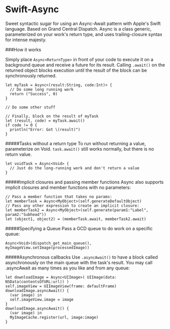 Swift-Async
===========

Sweet syntactic sugar for using an Async-Await pattern with Apple's Swift language. Based on Grand Central Dispatch. Async is a class generic, parameterized on your work's return type, and uses trailing-closure syntax for intense majesty.

###How it works

Simply place `Async<ReturnType>` in front of your code to execute it on a background queue and receive a future for its result. Calling `.await()` on the returned object blocks execution until the result of the block can be synchronously returned.
```
let myTask = Async<(result:String, code:Int)> {
  // Do some long running work
  return ("Success", 0)
}

// Do some other stuff

// Finally, block on the result of myTask
let (result, code) = myTask.await()
if code != 0 {
  println("Error: Got \(result)")
}
```
#####Tasks without a return type
To run without returning a value, parameterize on Void. `task.await()` still works normally, but there is no return value.
```
let voidTask = Async<Void> {
  // Just do the long-running work and don't return a value
}
```

#####Implicit closures and passing member functions
Async also supports implicit closures and member functions with no parameters:
```
// Pass a member function that takes no params:
let memberTask = Async<MyObject>(self.generateDefaultObject)
// Pass any other expression to create an implicit closure:
let memberTask2 = Async<MyObject>(self.generate(param1:"Label", param2:"Subhead"))
let (object1, object2) = (memberTask.await, memberTask2.await)
```
#####Specifying a Queue
Pass a GCD queue to do work on a specific queue:
```
Async<Void>(dispatch_get_main_queue(), myImageView.setImage(processedImage))
```
#####Asynchronous callbacks
Use `.asyncAwait()` to have a block called asynchronously on the main queue with the task's result. You may call .asyncAwait as many times as you like and from any queue:
```
let downloadImage = Async<UIImage>( UIImage(data: NSData(contentsOfURL:url)) )
self.imageView = UIImageView(frame: defaultFrame)
downloadImage.asyncAwait() {
  (var image) in
  self.imageView.image = image
}
downloadImage.asyncAwait() {
  (var image) in
  MyImageCache.register(url, image:image)
}
```
